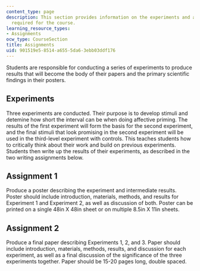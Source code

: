 ```yaml
---
content_type: page
description: This section provides information on the experiments and assignments
  required for the course.
learning_resource_types:
- Assignments
ocw_type: CourseSection
title: Assignments
uid: 901519e5-8514-a655-5da6-3ebb03ddf176
---
```


Students are responsible for conducting a series of experiments to produce results that will become the body of their papers and the primary scientific findings in their posters.

Experiments
-----------

Three experiments are conducted. Their purpose is to develop stimuli and detemine how short the interval can be when doing affective priming. The results of the first experiment will form the basis for the second experiment, and the final stimuli that look promising in the second experiment will be used in the third-level experiment with controls. This teaches students how to critically think about their work and build on previous experiments. Students then write up the results of their experiments, as described in the two writing assignments below.

Assignment 1
------------

Produce a poster describing the experiment and intermediate results. Poster should include introduction, materials, methods, and results for Experiment 1 and Experiment 2, as well as discussion of both. Poster can be printed on a single 48in X 48in sheet or on multiple 8.5in X 11in sheets.

Assignment 2
------------

Produce a final paper describing Experiments 1, 2, and 3. Paper should include introduction, materials, methods, results, and discussion for each experiment, as well as a final discussion of the significance of the three experiments together. Paper should be 15-20 pages long, double spaced.